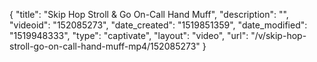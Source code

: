{
    "title": "Skip Hop Stroll & Go On-Call Hand Muff",
    "description": "",
    "videoid": "152085273",
    "date_created": "1519851359",
    "date_modified": "1519948333",
    "type": "captivate",
    "layout": "video",
    "url": "\/v\/skip-hop-stroll-go-on-call-hand-muff-mp4\/152085273"
}